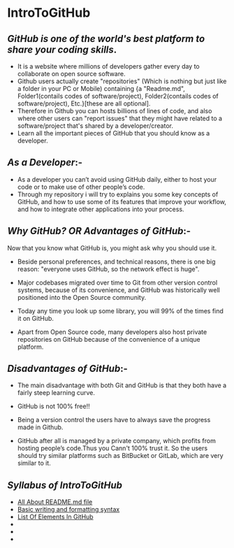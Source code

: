 # IntroToGitHub

## *GitHub  is  one  of  the  world's  best  platform  to share  your  coding  skills*.  

- It is a website where millions of developers gather every day to collaborate on open source software.
- Github  users  actually  create  "repositories"  (Which  is  nothing  but  just  like  a  folder  in  your  PC  or  Mobile)  containing  {a  "Readme.md",  Folder1(contails  codes  of  software/project),  Folder2(contails  codes  of  software/project),  Etc.}[these are all optional].  
- Therefore  in  Github  you  can  hosts  billions  of  lines  of  code,  and  also  where  other  users  can  "report issues"  that  they  might  have  related  to  a  software/project  that's  shared  by  a  developer/creator. 
- Learn  all  the  important  pieces  of  GitHub  that  you  should  know  as  a  developer.




## *As  a  Developer*:-

- As a developer you can’t avoid using GitHub daily, either to host your code or to make use of other people’s code. 
- Through my repository i will try to explains you some key concepts of GitHub, and how to use some of its features that improve your workflow, and how to integrate other applications into your process.




## *Why GitHub?    _OR_    Advantages  of  GitHub*:-
Now that you know what GitHub is, you might ask why you should use it.
 
- Beside personal preferences, and technical reasons, there is one big reason: "everyone uses GitHub, so the network effect is huge".

- Major codebases migrated over time to Git from other version control systems, because of its convenience, and GitHub was historically well positioned into the Open Source community.

- Today any time you look up some library, you will 99% of the times find it on GitHub.

- Apart from Open Source code, many developers also host private repositories on GitHub because of the convenience of a unique platform.



## *Disadvantages of GitHub*:-

- The main disadvantage with both Git and GitHub is that they both have a fairly steep learning curve.

- GitHub  is not  100%  free!!

- Being  a  version  control  the  users have to always save the progress made in Github.

- GitHub after all is managed by a private company, which profits from hosting people’s code.Thus you Cann't 100% trust it. So the users should try similar platforms such as BitBucket or GitLab, which are very similar to it. 




## *Syllabus  of  IntroToGitHub*

- [All About README.md file](https://github.com/Lucifer-00007/IntroToGitHub/blob/master/All%20About%20%20README.md%20%20file.md)
- [Basic writing and formatting syntax](https://github.com/Lucifer-00007/IntroToGitHub/blob/master/Basic%20writing%20and%20formatting%20syntax.md)	
- [List Of Elements In GitHub](https://github.com/Lucifer-00007/IntroToGitHub/blob/master/List%20Of%20Elements%20In%20GitHub.md#list--of--all--basic--elements--of--github--are--as--follows-)
-
-
-





















